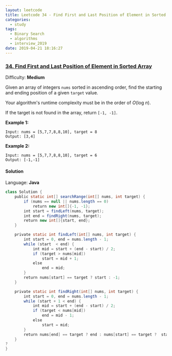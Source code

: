 ```yaml
---
layout: leetcode
title: Leetcode 34 - Find First and Last Position of Element in Sorted Array
categories:
  - study
tags:
  - Binary Search
  - algorithms
  - interview_2019
date: 2019-04-21 18:16:27
---
```


### [34\. Find First and Last Position of Element in Sorted Array](https://leetcode.com/problems/find-first-and-last-position-of-element-in-sorted-array/)

Difficulty: **Medium**

Given an array of integers `nums` sorted in ascending order, find the starting and ending position of a given `target` value.

Your algorithm's runtime complexity must be in the order of _O_(log _n_).

If the target is not found in the array, return `[-1, -1]`.

**Example 1:**

```
Input: nums = [5,7,7,8,8,10], target = 8
Output: [3,4]
```

**Example 2:**

```
Input: nums = [5,7,7,8,8,10], target = 6
Output: [-1,-1]
```

#### Solution

Language: **Java**

```java
class Solution {
    public static int[] searchRange(int[] nums, int target) {
        if (nums == null || nums.length == 0)
            return new int[]{-1, -1};
        int start = findLeft(nums, target);
        int end = findRight(nums, target);
        return new int[]{start, end};
    }

    private static int findLeft(int[] nums, int target) {
        int start = 0, end = nums.length - 1;
        while (start  < end) {
            int mid = start + (end - start) / 2;
            if (target > nums[mid])
                start = mid + 1;
            else
                end = mid;
        }
        return nums[start] == target ? start : -1;
    }

    private static int findRight(int[] nums, int target) {
        int start = 0, end = nums.length - 1;
        while (start + 1 < end) {
            int mid = start + (end - start) / 2;
            if (target < nums[mid])
                end = mid - 1;
            else
                start = mid;
        }
        return nums[end] == target ? end : nums[start] == target ?  start : -1;
    }
?
}
```
